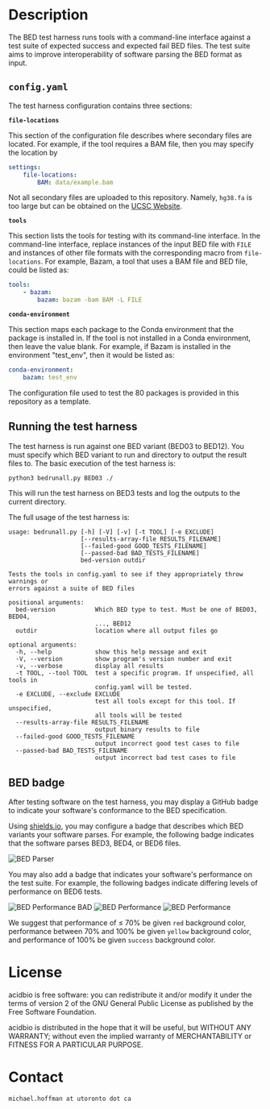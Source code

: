 # Description
The BED test harness runs tools with a command-line interface against a test suite of expected success and expected fail BED files.
The test suite aims to improve interoperability of software parsing the BED format as input.

## `config.yaml`

The test harness configuration contains three sections:

**`file-locations`**

This section of the configuration file describes where secondary files are located.
For example, if the tool requires a BAM file, then you may specify the location by

```YAML
settings:
    file-locations:
        BAM: data/example.bam
```

Not all secondary files are uploaded to this repository. Namely, `hg38.fa` is too large but can be obtained on the [UCSC Website](https://hgdownload.cse.ucsc.edu/goldenpath/hg38/bigZips/).

**`tools`**

This section lists the tools for testing with its command-line interface.
In the command-line interface, replace instances of the input BED file with `FILE` and instances of other file formats with the corresponding macro from `file-locations`.
For example, Bazam, a tool that uses a BAM file and BED file, could be listed as:

```YAML
tools:
    - bazam:
        bazam: bazam -bam BAM -L FILE 
```

**`conda-environment`**

This section maps each package to the Conda environment that the package is installed in.
If the tool is not installed in a Conda environment, then leave the value blank.
For example, if Bazam is installed in the environment "test_env", then it would be listed as:
```YAML
conda-environment:
    bazam: test_env
```

The configuration file used to test the 80 packages is provided in this repository as a template.


## Running the test harness

The test harness is run against one BED variant (BED03 to BED12).
You must specify which BED variant to run and directory to output the result files to.
The basic execution of the test harness is:

```bash
python3 bedrunall.py BED03 ./
```
This will run the test harness on BED3 tests and log the outputs to the current directory.

The full usage of the test harness is:
```
usage: bedrunall.py [-h] [-V] [-v] [-t TOOL] [-e EXCLUDE]
                    [--results-array-file RESULTS_FILENAME]
                    [--failed-good GOOD_TESTS_FILENAME]
                    [--passed-bad BAD_TESTS_FILENAME]
                    bed-version outdir

Tests the tools in config.yaml to see if they appropriately throw warnings or
errors against a suite of BED files

positional arguments:
  bed-version           Which BED type to test. Must be one of BED03, BED04,
                        ..., BED12
  outdir                location where all output files go

optional arguments:
  -h, --help            show this help message and exit
  -V, --version         show program's version number and exit
  -v, --verbose         display all results
  -t TOOL, --tool TOOL  test a specific program. If unspecified, all tools in
                        config.yaml will be tested.
  -e EXCLUDE, --exclude EXCLUDE
                        test all tools except for this tool. If unspecified,
                        all tools will be tested
  --results-array-file RESULTS_FILENAME
                        output binary results to file
  --failed-good GOOD_TESTS_FILENAME
                        output incorrect good test cases to file
  --passed-bad BAD_TESTS_FILENAME
                        output incorrect bad test cases to file
```

## BED badge

After testing software on the test harness, you may display a GitHub badge to indicate your software's conformance to the BED specification.

Using [shields.io](shields.io), you may configure a badge that describes which BED variants your software parses.
For example, the following badge indicates that the software parses BED3, BED4, or BED6 files.

![BED Parser](https://img.shields.io/badge/BED%20Parser-BED3%20%7C%20BED4%20%7C%20BED6-informational)

You may also add a badge that indicates your software's performance on the test suite.
For example, the following badges indicate differing levels of performance on BED6 tests.

![BED Performance BAD](https://img.shields.io/badge/BED6-61.5%25-red)
![BED Performance](https://img.shields.io/badge/BED6-80.7%25-yellow)
![BED Performance](https://img.shields.io/badge/BED6-100%25-success)


We suggest that performance of $\leq$ 70% be given `red` background color, performance between 70% and 100% be given `yellow` background color, and performance of 100% be given `success` background color.


# License
acidbio is free software: you can redistribute it and/or modify it under the terms of version 2 of the GNU General Public License as published by the Free Software Foundation.

acidbio is distributed in the hope that it will be useful, but WITHOUT
ANY WARRANTY; without even the implied warranty of MERCHANTABILITY or
FITNESS FOR A PARTICULAR PURPOSE.

# Contact
`michael.hoffman at utoronto dot ca`